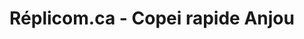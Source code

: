 ---
title: "Réplicom.ca - Copei rapide Anjou"
url: /montreal/replicom-ca-copei-rapide-anjou/
shop: Kopieren
---